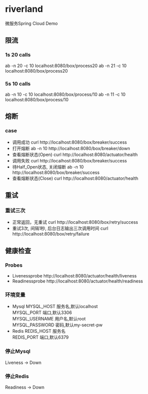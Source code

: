 # riverland
微服务Spring Cloud Demo
## 限流
### 1s 20 calls
ab -n 20 -c 10 localhost:8080/box/process20
ab -n 21 -c 10 localhost:8080/box/process20

### 5s 10 calls
ab -n 10 -c 10 localhost:8080/box/process/10
ab -n 11 -c 10 localhost:8080/box/process/10

## 熔断
### case
- 调用成功
curl http://localhost:8080/box/breaker/success
- 打开熔断
ab -n 10 http://localhost:8080/box/breaker/down
- 查看熔断状态(Open)
curl http://localhost:8080/actuator/health
- 调用失败
curl http://localhost:8080/box/breaker/success
- 待Half_Open状态, 关闭熔断
ab -n 10 http://localhost:8080/box/breaker/success
- 查看熔断状态(Close)
curl http://localhost:8080/actuator/health

## 重试
### 重试三次
- 正常返回，无重试
curl http://localhost:8080/box/retry/success
- 重试3次, 间隔1秒, 后台日志输出三次调用时间
curl http://localhost:8080/box/retry/failure

## 健康检查
### Probes
- Livenessprobe
http://localhost:8080/actuator/health/liveness
- Readinessprobe
http://localhost:8080/actuator/health/readiness

### 环境变量
- Mysql
MYSQL_HOST 服务名,默认localhost  
MYSQL_PORT 端口,默认3306  
MYSQL_USERNAME 用户名,默认root  
MYSQL_PASSWORD 密码,默认my-secret-pw  
- Redis
REDIS_HOST 服务名  
REDIS_PORT 端口,默认6379   

### 停止Mysql
Liveness -> Down

### 停止Redis
Readiness -> Down